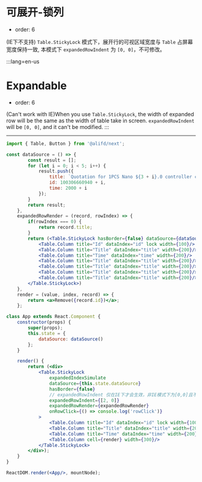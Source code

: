# 可展开-锁列

- order: 6

(IE下不支持) `Table.StickyLock` 模式下，展开行的可视区域宽度与 `Table` 占屏幕宽度保持一致, 本模式下 `expandedRowIndent` 为 `[0, 0]`，不可修改。

:::lang=en-us
# Expandable

- order: 6

(Can't work with IE)When you use `Table.StickyLock`, the width of expanded row will be the same as the width of table take in screen. `expandedRowIndent` will be `[0, 0]`, and it can't be modified.
:::

---

````jsx
import { Table, Button } from '@alifd/next';

const dataSource = () => {
        const result = [];
        for (let i = 0; i < 5; i++) {
            result.push({
                title: `Quotation for 1PCS Nano ${3 + i}.0 controller compatible`,
                id: 100306660940 + i,
                time: 2000 + i
            });
        }
        return result;
    },
    expandedRowRender = (record, rowIndex) => {
        if(rowIndex === 0) {
            return record.title;
        }
        return (<Table.StickyLock hasBorder={false} dataSource={dataSource()}>
            <Table.Column title="Id" dataIndex="id" lock width={100}/>
            <Table.Column title="Title" dataIndex="title" width={200}/>
            <Table.Column title="Time" dataIndex="time" width={200}/>
            <Table.Column title="Title" dataIndex="title" width={200}/>
            <Table.Column title="Title" dataIndex="title" width={200}/>
            <Table.Column title="Title" dataIndex="title" width={200}/>
            <Table.Column title="Title" dataIndex="title" width={200}/>
        </Table.StickyLock>)
    },
    render = (value, index, record) => {
        return <a>Remove({record.id})</a>;
    };

class App extends React.Component {
    constructor(props) {
        super(props);
        this.state = {
            dataSource: dataSource()
        };
    }

    render() {
        return (<div>
            <Table.StickyLock
                expandedIndexSimulate
                dataSource={this.state.dataSource}
                hasBorder={false}
                // expandedRowIndent 仅在IE下才会生效，非IE模式下为[0,0]且不可修改
                expandedRowIndent={[2, 0]}
                expandedRowRender={expandedRowRender}
                onRowClick={() => console.log('rowClick')}
            >
                <Table.Column title="Id" dataIndex="id" lock width={100}/>
                <Table.Column title="Title" dataIndex="title" width={200}/>
                <Table.Column title="Time" dataIndex="time" width={200}/>
                <Table.Column cell={render} width={300}/>
            </Table.StickyLock>
        </div>);
    }
}

ReactDOM.render(<App/>, mountNode);
````
